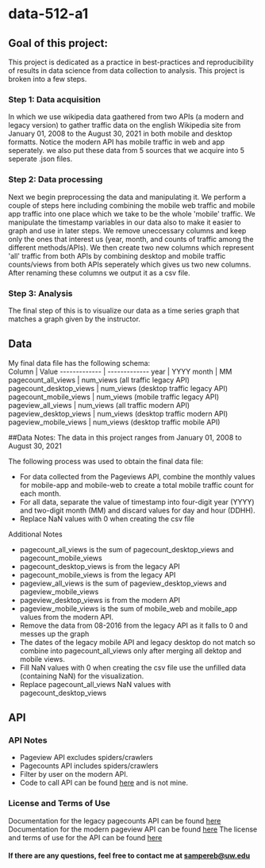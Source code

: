 # data-512-a1

## Goal of this project: 
This project is dedicated as a practice in best-practices and reproducibility of results in data science from data collection to analysis. 
This project is broken into a few steps. 

### Step 1: Data acquisition
In which we use wikipedia data gaathered from two APIs (a modern and legacy version) to gather traffic data on the english Wikipedia site from January 01, 2008 to the August 30, 2021 in both mobile and desktop formatts. Notice the modern API has mobile traffic in web and app seperately. we also put these data from 5 sources that we acquire into 5 seperate .json files.

### Step 2: Data processing
Next we begin preprocessing the data and manipulating it. We perform a couple of steps here including combining the mobile web traffic and mobile app traffic into one place which we take to be the whole 'mobile' traffic. We manipulate the timestamp variables in our data also to make it easier to graph and use in later steps. We remove uneccessary columns and keep only the ones that interest us (year, month, and counts of traffic among the different methods/APIs). We then create two new columns which represent 'all' traffic from both APIs by combining desktop and mobile traffic counts/views from both APIs seperately which gives us two new columns. After renaming these columns we output it as a csv file. 

### Step 3: Analysis
The final step of this is to visualize our data as a time series graph that matches a graph given by the instructor.  

## Data
My final data file has the following schema:  
Column        | Value
------------- | -------------
year          | YYYY
month         | MM
pagecount_all_views         | num_views (all traffic legacy API)
pagecount_desktop_views         | num_views (desktop traffic legacy API)
pagecount_mobile_views         | num_views (mobile traffic legacy API)
pageview_all_views         | num_views (all traffic modern API) 
pageview_desktop_views         | num_views (desktop traffic modern API)
pageview_mobile_views         | num_views (desktop traffic mobile API)

##Data Notes: 
The data in this project ranges from January 01, 2008 to August 30, 2021 

The following process was used to obtain the final data file:
- For data collected from the Pageviews API, combine the monthly values for mobile-app and mobile-web to create a total mobile traffic count for each month.
- For all data, separate the value of timestamp into four-digit year (YYYY) and two-digit month (MM) and discard values for day and hour (DDHH).
- Replace NaN values with 0 when creating the csv file

Additional Notes
- pagecount_all_views is the sum of pagecount_desktop_views and pagecount_mobile_views
- pagecount_desktop_views is from the legacy API
- pagecount_mobile_views is from the legacy API
- pageview_all_views is the sum of pageview_desktop_views and pageview_mobile_views
- pageview_desktop_views is from the modern API
- pageview_mobile_views is the sum of mobile_web and mobile_app values from the modern API.
- Remove the data from 08-2016 from the legacy API as it falls to 0 and messes up the graph
- The dates of the legacy mobile API and legacy desktop do not match so combine into pagecount_all_views only after merging all dektop and mobile views.
- Fill NaN values with 0 when creating the csv file use the unfilled data (containing NaN) for the visualization. 
- Replace pagecount_all_views NaN values with pagecount_desktop_views

## API

### API Notes
- Pageview API excludes spiders/crawlers
- Pagecounts API includes spiders/crawlers
- Filter by user on the modern API.
- Code to call API can be found [here](https://public.paws.wmcloud.org/User:Jtmorgan/data512_a1_example.ipynb) and is not mine.

### License and Terms of Use
Documentation for the legacy pagecounts API can be found [here](https://wikitech.wikimedia.org/wiki/Analytics/AQS/Legacy_Pagecounts)  
Documentation for the modern pageview API can be found [here](https://wikitech.wikimedia.org/wiki/Analytics/AQS/Pageviews) 
The license and terms of use for the API can be found [here](https://www.mediawiki.org/wiki/REST_API#Terms_and_conditions)

#### If there are any questions, feel free to contact me at sampereb@uw.edu
